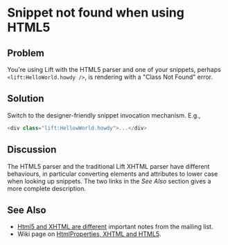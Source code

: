 Snippet not found when using HTML5
==================================

Problem
-------

You're using Lift with the HTML5 parser and one of your snippets, perhaps `<lift:HelloWorld.howdy />`, is rendering with a "Class Not Found" error.

Solution
--------

Switch to the designer-friendly snippet invocation mechanism.  E.g.,

```scala
<div class="lift:HellowWorld.howdy">...</div>
```

Discussion
----------

The HTML5 parser and the traditional Lift XHTML parser have different behaviours, in particular converting elements and attributes to lower case when looking up snippets.  The two links in the _See Also_ section gives a more complete description. 

See Also
--------

* [Html5 and XHTML are different](https://groups.google.com/forum/?fromgroups#!topic/liftweb/H-xe1uRLW1c) important notes from the mailing list.
* Wiki page on [HtmlProperties, XHTML and HTML5](http://www.assembla.com/wiki/show/liftweb/HtmlProperties_XHTML_and_HTML5).
